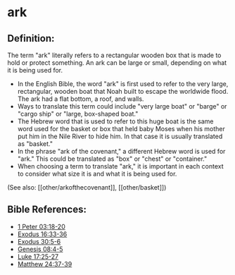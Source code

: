 # ark #

## Definition: ##

The term "ark" literally refers to a rectangular wooden box that is made to hold or protect something. An ark can be large or small, depending on what it is being used for.

* In the English Bible, the word "ark" is first used to refer to the very large, rectangular, wooden boat that Noah built to escape the worldwide flood. The ark had a flat bottom, a roof, and walls.
* Ways to translate this term could include "very large boat" or "barge" or "cargo ship" or "large, box-shaped boat."
* The Hebrew word that is used to refer to this huge boat is the same word used for the basket or box that held baby Moses when his mother put him in the Nile River to hide him. In that case it is usually translated as "basket."
* In the phrase "ark of the covenant," a different Hebrew word is used for "ark." This could be translated as "box" or "chest" or "container."
* When choosing a term to translate "ark," it is important in each context to consider what size it is and what it is being used for.

(See also: [[other/arkofthecovenant]], [[other/basket]])

## Bible References: ##

* [1 Peter 03:18-20](en/tn/1pe/help/03/18)
* [Exodus 16:33-36](en/tn/exo/help/16/33)
* [Exodus 30:5-6](en/tn/exo/help/30/05)
* [Genesis 08:4-5](en/tn/gen/help/08/04)
* [Luke 17:25-27](en/tn/luk/help/17/25)
* [Matthew 24:37-39](en/tn/mat/help/24/37)